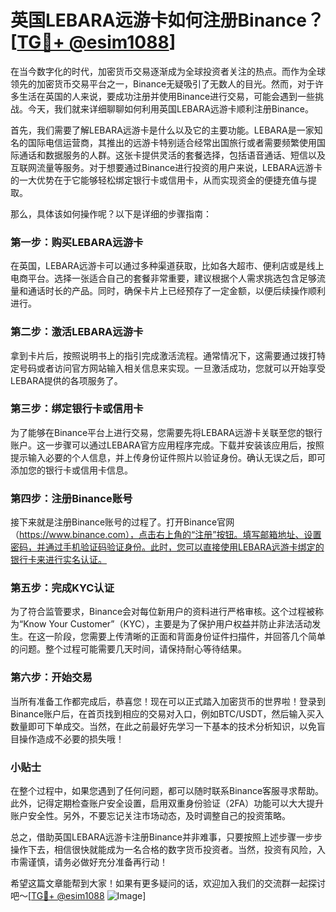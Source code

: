 # 英国LEBARA远游卡如何注册Binance？[[TG💪+ @esim1088](https://t.me/s/esim1088)]

在当今数字化的时代，加密货币交易逐渐成为全球投资者关注的热点。而作为全球领先的加密货币交易平台之一，Binance无疑吸引了无数人的目光。然而，对于许多生活在英国的人来说，要成功注册并使用Binance进行交易，可能会遇到一些挑战。今天，我们就来详细聊聊如何利用英国LEBARA远游卡顺利注册Binance。

首先，我们需要了解LEBARA远游卡是什么以及它的主要功能。LEBARA是一家知名的国际电信运营商，其推出的远游卡特别适合经常出国旅行或者需要频繁使用国际通话和数据服务的人群。这张卡提供灵活的套餐选择，包括语音通话、短信以及互联网流量等服务。对于想要通过Binance进行投资的用户来说，LEBARA远游卡的一大优势在于它能够轻松绑定银行卡或信用卡，从而实现资金的便捷充值与提取。

那么，具体该如何操作呢？以下是详细的步骤指南：

### 第一步：购买LEBARA远游卡

在英国，LEBARA远游卡可以通过多种渠道获取，比如各大超市、便利店或是线上电商平台。选择一张适合自己的套餐非常重要，建议根据个人需求挑选包含足够流量和通话时长的产品。同时，确保卡片上已经预存了一定金额，以便后续操作顺利进行。

### 第二步：激活LEBARA远游卡

拿到卡片后，按照说明书上的指引完成激活流程。通常情况下，这需要通过拨打特定号码或者访问官方网站输入相关信息来实现。一旦激活成功，您就可以开始享受LEBARA提供的各项服务了。

### 第三步：绑定银行卡或信用卡

为了能够在Binance平台上进行交易，您需要先将LEBARA远游卡关联至您的银行账户。这一步骤可以通过LEBARA官方应用程序完成。下载并安装该应用后，按照提示输入必要的个人信息，并上传身份证件照片以验证身份。确认无误之后，即可添加您的银行卡或信用卡信息。

### 第四步：注册Binance账号

接下来就是注册Binance账号的过程了。打开Binance官网（https://www.binance.com），点击右上角的“注册”按钮。填写邮箱地址、设置密码，并通过手机验证码验证身份。此时，您可以直接使用LEBARA远游卡绑定的银行卡来进行实名认证。

### 第五步：完成KYC认证

为了符合监管要求，Binance会对每位新用户的资料进行严格审核。这个过程被称为“Know Your Customer”（KYC），主要是为了保护用户权益并防止非法活动发生。在这一阶段，您需要上传清晰的正面和背面身份证件扫描件，并回答几个简单的问题。整个过程可能需要几天时间，请保持耐心等待结果。

### 第六步：开始交易

当所有准备工作都完成后，恭喜您！现在可以正式踏入加密货币的世界啦！登录到Binance账户后，在首页找到相应的交易对入口，例如BTC/USDT，然后输入买入数量即可下单成交。当然，在此之前最好先学习一下基本的技术分析知识，以免盲目操作造成不必要的损失哦！

### 小贴士

在整个过程中，如果您遇到了任何问题，都可以随时联系Binance客服寻求帮助。此外，记得定期检查账户安全设置，启用双重身份验证（2FA）功能可以大大提升账户安全性。另外，不要忘记关注市场动态，及时调整自己的投资策略。

总之，借助英国LEBARA远游卡注册Binance并非难事，只要按照上述步骤一步步操作下去，相信很快就能成为一名合格的数字货币投资者。当然，投资有风险，入市需谨慎，请务必做好充分准备再行动！

希望这篇文章能帮到大家！如果有更多疑问的话，欢迎加入我们的交流群一起探讨吧～[[TG💪+ @esim1088](https://t.me/s/esim1088) ![Image](https://i.postimg.cc/4NQfJmqS/Snipaste-2025-05-13-00-14-12.png)]